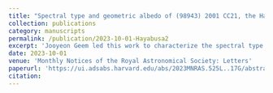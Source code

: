 ```yaml
---
title: "Spectral type and geometric albedo of (98943) 2001 CC21, the Hayabusa2# mission target"
collection: publications
category: manuscripts
permalink: /publication/2023-10-01-Hayabusa2
excerpt: 'Jooyeon Geem led this work to characterize the spectral type and geometric albedo of the asteroid 2001 CC21 using polarimetry. I participated in the observing effort at the Nordic Optical Telescope.'
date: 2023-10-01
venue: 'Monthly Notices of the Royal Astronomical Society: Letters'
paperurl: 'https://ui.adsabs.harvard.edu/abs/2023MNRAS.525L..17G/abstract'
citation:
---
```

